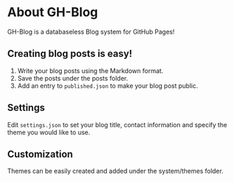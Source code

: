 About GH-Blog
=============

GH-Blog is a databaseless Blog system for GitHub Pages!  

Creating blog posts is easy!
----------------------------
1. Write your blog posts using the Markdown format.
2. Save the posts under the posts folder.
3. Add an entry to `published.json` to make your blog post public.

Settings
--------
Edit `settings.json` to set your blog title, contact information and specify the theme you would like to use.

Customization
-------------
Themes can be easily created and added under the system/themes folder.  
